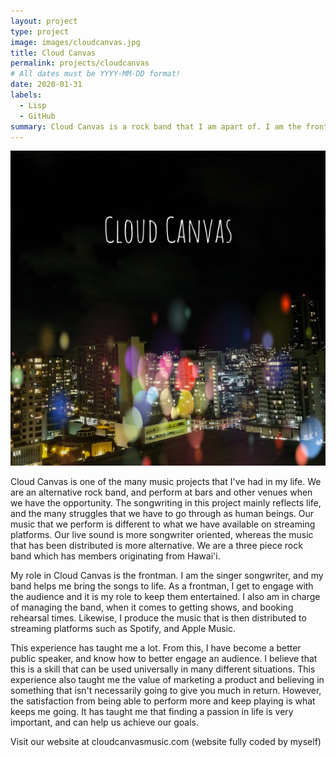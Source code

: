 ```yaml
---
layout: project
type: project
image: images/cloudcanvas.jpg
title: Cloud Canvas
permalink: projects/cloudcanvas
# All dates must be YYYY-MM-DD format!
date: 2020-01-31
labels:
  - Lisp
  - GitHub
summary: Cloud Canvas is a rock band that I am apart of. I am the frontman, as well as the band organizer.
---
```


<img class="ui small image" src="/images/cloudcanvas.jpg">

Cloud Canvas is one of the many music projects that I've had in my life. We are an alternative rock band, and perform at bars and other venues when we have the opportunity. The songwriting in this project mainly reflects life, and the many struggles that we have to go through as human beings. Our music that we perform is different to what we have available on streaming platforms. Our live sound is more songwriter oriented, whereas the music that has been distributed is more alternative. We are a three piece rock band which has members originating from Hawai'i.

My role in Cloud Canvas is the frontman. I am the singer songwriter, and my band helps me bring the songs to life. As a frontman, I get to engage with the audience and it is my role to keep them entertained. I also am in charge of managing the band, when it comes to getting shows, and booking rehearsal times. Likewise, I produce the music that is then distributed to streaming platforms such as Spotify, and Apple Music. 

This experience has taught me a lot. From this, I have become a better public speaker, and know how to better engage an audience. I believe that this is a skill that can be used universally in many different situations. This experience also taught me the value of marketing a product and believing in something that isn't necessarily going to give you much in return. However, the satisfaction from being able to perform more and keep playing is what keeps me going. It has taught me that finding a passion in life is very important, and can help us achieve our goals. 


Visit our website at cloudcanvasmusic.com (website fully coded by myself)
